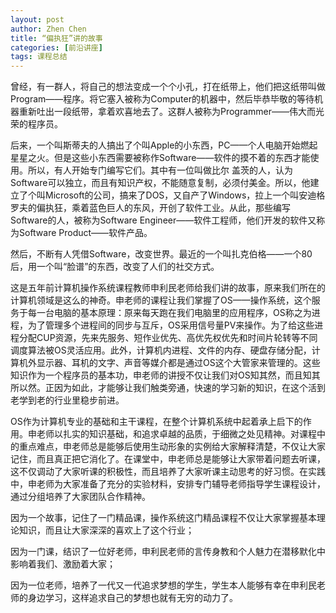 ```yaml
---
layout: post
author: Zhen Chen
title: “偏执狂”讲的故事
categories: [前沿讲座]
tags: 课程总结
---
```


曾经，有一群人，将自己的想法变成一个个小孔，打在纸带上，他们把这纸带叫做Program——程序。将它塞入被称为Computer的机器中，然后毕恭毕敬的等待机器重新吐出一段纸带，拿着欢喜地去了。这群人被称为Programmer——伟大而光荣的程序员。

后来，一个叫斯蒂夫的人搞出了个叫Apple的小东西，PC——个人电脑开始燃起星星之火。但是这些小东西需要被称作Software——软件的摸不着的东西才能使用。所以，有人开始专门编写它们。其中有一位叫做比尔 盖茨的人，认为Software可以独立，而且有知识产权，不能随意复制，必须付美金。所以，他建立了个叫Microsoft的公司，搞来了DOS，又自产了Windows，拉上一个叫安迪格罗夫的偏执狂，乘着蓝色巨人的东风，开创了软件工业。从此，那些编写Software的人，被称为Software Engineer——软件工程师，他们开发的软件又称为Software Product——软件产品。

然后，不断有人凭借Software，改变世界。最近的一个叫扎克伯格——一个80后，用一个叫“脸谱”的东西，改变了人们的社交方式。

这是五年前计算机操作系统课程教师申利民老师给我们讲的故事，原来我们所在的计算机领域是这么的神奇。申老师的课程让我们掌握了OS——操作系统，这个服务于每一台电脑的基本原理：原来每天跑在我们电脑里的应用程序，OS称之为进程，为了管理多个进程间的同步与互斥，OS采用信号量PV来操作。为了给这些进程分配CUP资源，先来先服务、短作业优先、高优先权优先和时间片轮转等不同调度算法被OS灵活应用。此外，计算机内进程、文件的内存、硬盘存储分配，计算机外显示器、耳机的文字、声音等媒介都是通过OS这个大管家来管理的。这些知识作为一个程序员的基本功，申老师的讲授不仅让我们对OS知其然，而且知其所以然。正因为如此，才能够让我们触类旁通，快速的学习新的知识，在这个活到老学到老的行业里稳步前进。

OS作为计算机专业的基础和主干课程，在整个计算机系统中起着承上启下的作用。申老师以扎实的知识基础，和追求卓越的品质，于细微之处见精神。对课程中的重点难点，申老师总是能够后使用生动形象的实例给大家解释清楚，不仅让大家记住，而且真正把它消化了。在课堂中，申老师总是能够让大家带着问题去听课，这不仅调动了大家听课的积极性，而且培养了大家听课主动思考的好习惯。在实践中，申老师为大家准备了充分的实验材料，安排专门辅导老师指导学生课程设计，通过分组培养了大家团队合作精神。

因为一个故事，记住了一门精品课，操作系统这门精品课程不仅让大家掌握基本理论知识，而且让大家深深的喜欢上了这个行业；

因为一门课，结识了一位好老师，申利民老师的言传身教和个人魅力在潜移默化中影响着我们、激励着大家；

因为一位老师，培养了一代又一代追求梦想的学生，学生本人能够有幸在申利民老师的身边学习，这样追求自己的梦想也就有无穷的动力了。

